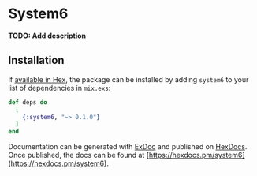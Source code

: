 # System6

**TODO: Add description**

## Installation

If [available in Hex](https://hex.pm/docs/publish), the package can be installed
by adding `system6` to your list of dependencies in `mix.exs`:

```elixir
def deps do
  [
    {:system6, "~> 0.1.0"}
  ]
end
```

Documentation can be generated with [ExDoc](https://github.com/elixir-lang/ex_doc)
and published on [HexDocs](https://hexdocs.pm). Once published, the docs can
be found at [https://hexdocs.pm/system6](https://hexdocs.pm/system6).

